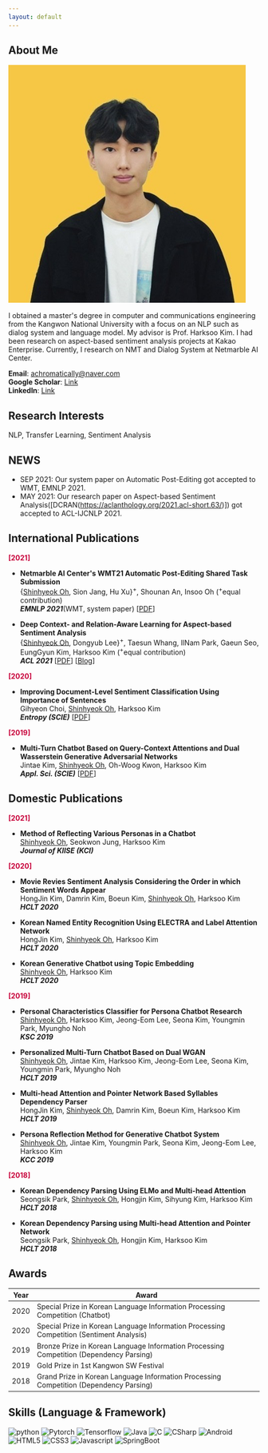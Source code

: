 ```yaml
---
layout: default
---
```


## About Me

<img class="profile-picture" src="profile.jpg">

I obtained a master's degree in computer and communications engineering from the Kangwon National University with a focus on an NLP such as dialog system and language model. My advisor is Prof. Harksoo Kim. I had been research on aspect-based sentiment analysis projects at Kakao Enterprise. Currently, I research on NMT and Dialog System at Netmarble AI Center.

**Email**: achromatically@naver.com <br>
**Google Scholar**: [Link](https://scholar.google.co.kr/citations?user=H6BKgo8AAAAJ&hl=ko) <br>
**LinkedIn**: [Link](https://kr.linkedin.com/in/shinhyeok-oh-5082b51a8) <br>

## Research Interests

NLP, Transfer Learning, Sentiment Analysis

## NEWS
- SEP 2021: Our system paper on Automatic Post-Editing got accepted to WMT, EMNLP 2021. <br>
- MAY 2021: Our research paper on Aspect-based Sentiment Analysis([DCRAN(https://aclanthology.org/2021.acl-short.63/)]) got accepted to ACL-IJCNLP 2021. <br>

## International Publications

**<span style="color:#C70039;">[2021]</span>**

- **Netmarble AI Center's WMT21 Automatic Post-Editing Shared Task Submission** <br>
{<u>Shinhyeok Oh</u>, Sion Jang, Hu Xu}<sup>+</sup>, Shounan An, Insoo Oh (<sup>+</sup>equal contribution) <br>
***EMNLP 2021***(WMT, system paper) [[PDF](https://arxiv.org/abs/2109.06515)] <br>

- **Deep Context- and Relation-Aware Learning for Aspect-based Sentiment Analysis** <br>
{<u>Shinhyeok Oh</u>, Dongyub Lee}<sup>+</sup>, Taesun Whang, IlNam Park, Gaeun Seo, EungGyun Kim, Harksoo Kim (<sup>+</sup>equal contribution) <br>
***ACL 2021*** [[PDF](https://aclanthology.org/2021.acl-short.63/)] [[Blog](https://kakaoenterprise.github.io/papers/acl-ijcnlp2021-dcran)] <br>

**<span style="color:#C70039;">[2020]</span>**

- **Improving Document-Level Sentiment Classification Using Importance of Sentences** <br>
Gihyeon Choi, <u>Shinhyeok Oh</u>, Harksoo Kim <br>
***Entropy (SCIE)*** [[PDF](https://arxiv.org/abs/2103.05167)] <br>

**<span style="color:#C70039;">[2019]</span>**

- **Multi-Turn Chatbot Based on Query-Context Attentions and Dual Wasserstein Generative Adversarial Networks** <br>
Jintae Kim, <u>Shinhyeok Oh</u>, Oh-Woog Kwon, Harksoo Kim <br>
***Appl. Sci. (SCIE)*** [[PDF](https://www.mdpi.com/2076-3417/9/18/3908)] <br>

## Domestic Publications

**<span style="color:#C70039;">[2021]</span>**

- **Method of Reflecting Various Personas in a Chatbot** <br>
<u>Shinhyeok Oh</u>, Seokwon Jung, Harksoo Kim <br>
***Journal of KIISE (KCI)*** <br>

**<span style="color:#C70039;">[2020]</span>**

- **Movie Revies Sentiment Analysis Considering the Order in which Sentiment Words Appear** <br>
HongJin Kim, Damrin Kim, Boeun Kim, <u>Shinhyeok Oh</u>, Harksoo Kim <br>
***HCLT 2020*** <br>

- **Korean Named Entity Recognition Using ELECTRA and Label Attention Network** <br>
HongJin Kim, <u>Shinhyeok Oh</u>, Harksoo Kim <br>
***HCLT 2020*** <br>

- **Korean Generative Chatbot using Topic Embedding** <br>
<u>Shinhyeok Oh</u>, Harksoo Kim <br>
***HCLT 2020*** <br>

**<span style="color:#C70039;">[2019]</span>**

- **Personal Characteristics Classifier for Persona Chatbot Research** <br>
<u>Shinhyeok Oh</u>, Harksoo Kim, Jeong-Eom Lee, Seona Kim, Youngmin Park, Myungho Noh <br>
***KSC 2019*** <br>

- **Personalized Multi-Turn Chatbot Based on Dual WGAN** <br>
<u>Shinhyeok Oh</u>, Jintae Kim, Harksoo Kim, Jeong-Eom Lee, Seona Kim, Youngmin Park, Myungho Noh <br>
***HCLT 2019*** <br>

- **Multi-head Attention and Pointer Network Based Syllables Dependency Parser** <br>
HongJin Kim, <u>Shinhyeok Oh</u>, Damrin Kim, Boeun Kim, Harksoo Kim <br>
***HCLT 2019*** <br>

- **Persona Reflection Method for Generative Chatbot System** <br>
<u>Shinhyeok Oh</u>, Jintae Kim, Youngmin Park, Seona Kim, Jeong-Eom Lee, Harksoo Kim <br>
***KCC 2019*** <br>

**<span style="color:#C70039;">[2018]</span>**

- **Korean Dependency Parsing Using ELMo and Multi-head Attention** <br>
Seongsik Park, <u>Shinhyeok Oh</u>, Hongjin Kim, Sihyung Kim, Harksoo Kim <br>
***HCLT 2018*** <br>

- **Korean Dependency Parsing using Multi-head Attention and Pointer Network** <br>
Seongsik Park, <u>Shinhyeok Oh</u>, Hongjin Kim, Harksoo Kim <br>
***HCLT 2018*** <br>


## Awards

Year | Award 
-----|-------
2020 | Special Prize in Korean Language Information Processing Competition (Chatbot)
2020 | Special Prize in Korean Language Information Processing Competition (Sentiment Analysis)
2019 | Bronze Prize in Korean Language Information Processing Competition (Dependency Parsing)
2019 | Gold Prize in 1st Kangwon SW Festival
2018 | Grand Prize in Korean Language Information Processing Competition (Dependency Parsing)

## Skills (Language & Framework)
<img src="https://img.shields.io/badge/Python-3766AB?style=flat-square&logo=Python&logoColor=white" style="width: auto;" alt="python"/>
<img src="https://img.shields.io/badge/Pytorch-F17F42?style=flat-square&logo=Pytorch&logoColor=white" style="width: auto;" alt="Pytorch"/>
<img src="https://img.shields.io/badge/Tensorflow-FFBC42?style=flat-square&logo=Tensorflow&logoColor=white" style="width: auto;" alt="Tensorflow"/>
<img src="https://img.shields.io/badge/Java-EC6A5C?style=flat-square&logo=Java&logoColor=white" style="width: auto;" alt="Java"/>
<img src="https://img.shields.io/badge/C-30A9DE?style=flat-square&logo=C&logoColor=white" style="width: auto;" alt="C"/>
<img src="https://img.shields.io/badge/CSharp-6C49B8?style=flat-square&logo=CSharp&logoColor=white" style="width: auto;" alt="CSharp"/>
<img src="https://img.shields.io/badge/Android-75D701?style=flat-square&logo=Android&logoColor=white" style="width: auto;" alt="Android"/>
<img src="https://img.shields.io/badge/HTML5-F17F42?style=flat-square&logo=HTML5&logoColor=white" style="width: auto;" alt="HTML5"/>
<img src="https://img.shields.io/badge/CSS3-00b9f1?style=flat-square&logo=CSS3&logoColor=white" style="width: auto;" alt="CSS3"/>
<img src="https://img.shields.io/badge/Javascript-F68657?style=flat-square&logo=Javascript&logoColor=white" style="width: auto;" alt="Javascript"/>
<img src="https://img.shields.io/badge/SpringBoot-C5E99B?style=flat-square&logo=SpringBoot&logoColor=white" style="width: auto;" alt="SpringBoot"/>
